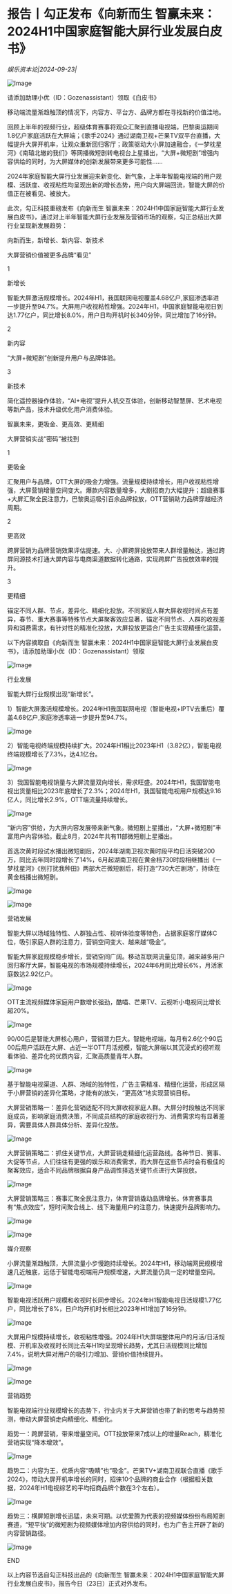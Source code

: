 # 报告丨勾正发布《向新而生 智赢未来：2024H1中国家庭智能大屏行业发展白皮书》

*娱乐资本论|2024-09-23|*

![Image](https://p3-sign.toutiaoimg.com/tos-cn-i-6w9my0ksvp/2a4fcbcfe86c47d582dc28575557e95c~tplv-tt-shrink:640:0.image?lk3s=06827d14&traceid=2024092319280350A3789C45C4B442ED1B&x-expires=2147483647&x-signature=L2Rj5Orv%2BBUOaay5mxfOyMO99N4%3D)

请添加助理小优（ID：Gozenassistant）领取《白皮书》

移动端流量渐趋触顶的情况下，内容方、平台方、品牌方都在寻找新的价值洼地。

回顾上半年的视频行业，超级体育赛事将观众汇聚到直播电视端，巴黎奥运期间1.8亿户家庭活跃在大屏端；《歌手2024》通过湖南卫视+芒果TV双平台直播，大幅提升大屏开机率，让观众重新回归客厅；政策驱动大小屏加速融合，《一梦枕星河》《南辕北辙的我们》等网播微短剧转电视台上星播出，“大屏+微短剧”增强内容供给的同时，为大屏媒体的创新发展带来更多可能性……

2024年家庭智能大屏行业发展迎来新变化、新气象，上半年智能电视端的用户规模、活跃度、收视粘性均呈现出新的增长态势，用户向大屏端回流，智能大屏的价值正在被看见、被放大。

此次，勾正科技重磅发布《向新而生 智赢未来：2024H1中国家庭智能大屏行业发展白皮书》，通过对上半年智能大屏行业发展及营销市场的观察，勾正总结出大屏行业呈现新发展趋势：

向新而生，新增长、新内容、新技术

大屏营销价值被更多品牌“看见”

1

新增长

智能大屏激活规模增长。2024年H1，我国联网电视覆盖4.68亿户,家庭渗透率进一步提升至94.7%。大屏用户收视粘性增强。2024年H1，中国家庭智能电视日到达1.77亿户，同比增长8.0%，用户日均开机时长340分钟，同比增加了16分钟。

2

新内容

“大屏+微短剧”创新提升用户与品牌体验。

3

新技术

简化遥控器操作体验，“AI+电视”提升人机交互体验，创新移动智慧屏、艺术电视等新产品，技术升级优化用户消费体验。

智赢未来，更吸金、更高效、更精细

大屏营销实战“密码”被找到

1

更吸金

汇聚用户与品牌，OTT大屏的吸金力增强。流量规模持续增长，用户收视粘性增强，大屏营销增量空间变大。爆款内容数量增多，大剧招商力大幅提升；超级赛事+大屏汇聚全民注意力，巴黎奥运吸引百余品牌投放，OTT营销助力品牌穿越经济周期。

2

更高效

跨屏营销为品牌营销效果评估提速。大、小屏跨屏投放带来人群增量触达，通过跨屏同源技术打通大屏内容与电商渠道数据转化通路，实现跨屏广告投放效率的提升。

3

更精细

锚定不同人群、节点，差异化、精细化投放。不同家庭人群大屏收视时间点有差异，春节、重大赛事等特殊节点大屏聚客效应显著，锚定不同节点、人群的收视差异和消费需求，有针对性的精准化投放，大屏投放更适合广告主实现精细化运营。

以下内容摘取自《向新而生 智赢未来：2024H1中国家庭智能大屏行业发展白皮书》，请添加助理小优（ID：Gozenassistant）领取

![Image](https://p3-sign.toutiaoimg.com/tos-cn-i-6w9my0ksvp/e913cb8780034c29a4f5717b5ad9b07f~tplv-tt-shrink:640:0.image?lk3s=06827d14&traceid=2024092319280350A3789C45C4B442ED1B&x-expires=2147483647&x-signature=xOG1eVgz%2FqyGZRgaPdwYK0AjvBI%3D)

行业发展

智能大屏行业规模出现“新增长”。

1）智能大屏激活规模增长。2024年H1我国联网电视（智能电视+IPTV去重后）覆盖4.68亿户,家庭渗透率进一步提升至94.7%。

![Image](https://p3-sign.toutiaoimg.com/tos-cn-i-6w9my0ksvp/f9a3f05b3392460d9652171a0e0158b0~tplv-tt-shrink:640:0.image?lk3s=06827d14&traceid=2024092319280350A3789C45C4B442ED1B&x-expires=2147483647&x-signature=ZuHLGyQt6edZRcJ1B4jvMjPcjr0%3D)

2）智能电视终端规模持续扩大。2024年H1相比2023年H1（3.82亿），智能电视终端规模增长了7.3%，达4.1亿台。

![Image](https://p3-sign.toutiaoimg.com/tos-cn-i-6w9my0ksvp/a0d3ce58d640479dbdf3f90569ee48df~tplv-tt-shrink:640:0.image?lk3s=06827d14&traceid=2024092319280350A3789C45C4B442ED1B&x-expires=2147483647&x-signature=i%2FVVBxl1%2F4wbDIx7m7GCLZUmCgo%3D)

3）我国智能电视销量与大屏流量双向增长，需求旺盛。2024年H1，我国智能电视出货量相比2023年底增长了2.3%；2024年H1，我国智能电视用户规模达9.16亿人，同比增长2.9%，OTT端流量持续增长。

![Image](https://p3-sign.toutiaoimg.com/tos-cn-i-6w9my0ksvp/416db1e442c34423b7365e4fb7961dd5~tplv-tt-shrink:640:0.image?lk3s=06827d14&traceid=2024092319280350A3789C45C4B442ED1B&x-expires=2147483647&x-signature=I5ZXlU7rsc5W1TCuds1hcv3r%2FNc%3D)

“新内容”供给，为大屏内容发展带来新气象。微短剧上星播出，“大屏+微短剧”丰富用户内容体验。截止8月，2024年共有11部微短剧上星播出。

首选次黄时段试水播出微短剧后，2024年湖南卫视次黄时段平均日活突破200万，同比去年同时段增长了14%，6月起湖南卫视在黄金档730时段相继播出《一梦枕星河》《别打扰我种田》两部大芒微短剧后，将打造“730大芒剧场”，持续在黄金档播出微短剧。

![Image](https://p3-sign.toutiaoimg.com/tos-cn-i-6w9my0ksvp/ed96e233fc0c48969767ff2e04bd7466~tplv-tt-shrink:640:0.image?lk3s=06827d14&traceid=2024092319280350A3789C45C4B442ED1B&x-expires=2147483647&x-signature=crBCCVm4n86rWCOcvlNtE3Tls7o%3D)

![Image](https://p3-sign.toutiaoimg.com/tos-cn-i-6w9my0ksvp/cbae6031769747b8956d7901baa0d7a2~tplv-tt-shrink:640:0.image?lk3s=06827d14&traceid=2024092319280350A3789C45C4B442ED1B&x-expires=2147483647&x-signature=WGRu331u8VvuB7s3yQOIFxA%2FGkg%3D)

营销发展

智能大屏以场域独特性、人群独占性、视听体验度等特色，占据家庭客厅媒体C位，吸引家庭人群的注意力，营销空间变大、越来越“吸金”。

智能大屏家庭规模稳步增长，营销空间广阔。移动互联网流量见顶，越来越多用户回归客厅大屏，智能电视的市场规模持续增长，2024年6月同比增长6%，月活家庭数达2.92亿户。

![Image](https://p3-sign.toutiaoimg.com/tos-cn-i-6w9my0ksvp/297c2c7ef6724b9184edd11fe40ec1f7~tplv-tt-shrink:640:0.image?lk3s=06827d14&traceid=2024092319280350A3789C45C4B442ED1B&x-expires=2147483647&x-signature=zdEwedBd8q%2FKrC0F445cqPC70lQ%3D)

OTT主流视频媒体家庭用户数增长强劲，酷喵、芒果TV、云视听小电视同比增长超20%。

![Image](https://p3-sign.toutiaoimg.com/tos-cn-i-6w9my0ksvp/78be7584f52a499ba02a5ba1f2c0995d~tplv-tt-shrink:640:0.image?lk3s=06827d14&traceid=2024092319280350A3789C45C4B442ED1B&x-expires=2147483647&x-signature=fkqLwXCsU0rnQRUmEoNZxWyNYz4%3D)

90/00后是智能大屏核心用户，营销潜力巨大。智能电视端，每月有2.6亿个90后00后用户活跃在大屏、占近一半OTT月活规模，智能大屏端以其沉浸式的视听观看体验、差异化的优质内容，汇聚高质量青年人群。

![Image](https://p3-sign.toutiaoimg.com/tos-cn-i-6w9my0ksvp/70b0a9ec6af649d6b26ddf94989e86d3~tplv-tt-shrink:640:0.image?lk3s=06827d14&traceid=2024092319280350A3789C45C4B442ED1B&x-expires=2147483647&x-signature=QpVCHmQz5JNOtTID%2BCBUP67jIpU%3D)

基于智能电视渠道、人群、场域的独特性，广告主需精准、精细化运营，形成区隔于小屏营销的差异化策略，才能有的放矢，“更高效”地实现营销目标。

大屏营销策略一：差异化营销适配不同大屏收视家庭人群。大屏分时段触达不同家庭成员，影响家庭消费决策，不同成员结构的家庭收视行为、消费需求均有显著差异，需要具体人群具体分析、差异化投放。

![Image](https://p3-sign.toutiaoimg.com/tos-cn-i-6w9my0ksvp/8d06c7febda54cb4ab8c4c63f61e9a9e~tplv-tt-shrink:640:0.image?lk3s=06827d14&traceid=2024092319280350A3789C45C4B442ED1B&x-expires=2147483647&x-signature=axjC1RCVPx4euDtr%2BQEhuW9IL90%3D)

大屏营销策略二：抓住关键节点，大屏营销走精细化运营路线。各种节日、赛事、大促等节点，人们往往有更强的娱乐和消费需求，而大屏在这些节点时会有极佳的聚客效应，适合不同品牌根据自身产品调性择选关键节点进行大屏投放。

![Image](https://p3-sign.toutiaoimg.com/tos-cn-i-6w9my0ksvp/3f7f45cfa0ad4dd0800dcf0c0e283c78~tplv-tt-shrink:640:0.image?lk3s=06827d14&traceid=2024092319280350A3789C45C4B442ED1B&x-expires=2147483647&x-signature=59BOPSb34kvOOf3moDYfMXUZDbo%3D)

大屏营销策略三：赛事汇聚全民注意力，体育营销撬动品牌增长。体育赛事具有“焦点效应”，短时间聚合线上、线下海量用户的注意力，快速提升品牌影响力。

![Image](https://p3-sign.toutiaoimg.com/tos-cn-i-6w9my0ksvp/5badeb049aee4600a442f7fc1daa75d0~tplv-tt-shrink:640:0.image?lk3s=06827d14&traceid=2024092319280350A3789C45C4B442ED1B&x-expires=2147483647&x-signature=CKnvCnldbf2fdU26JP5XRMBEKiA%3D)

![Image](https://p3-sign.toutiaoimg.com/tos-cn-i-6w9my0ksvp/c4e26c6e90f9415a884d2ea3e7264099~tplv-tt-shrink:640:0.image?lk3s=06827d14&traceid=2024092319280350A3789C45C4B442ED1B&x-expires=2147483647&x-signature=z2vliGA3cWQxxrr8gTyIEnF3lVM%3D)

媒介观察

小屏流量渐趋触顶，大屏流量小步慢跑持续增长。2024年H1，移动端网民规模增速几近触底，远低于智能电视端用户规模增速，大屏流量仍具一定的增量空间。

![Image](https://p3-sign.toutiaoimg.com/tos-cn-i-6w9my0ksvp/651ea9180eb14219bc2f300c058620d3~tplv-tt-shrink:640:0.image?lk3s=06827d14&traceid=2024092319280350A3789C45C4B442ED1B&x-expires=2147483647&x-signature=N5A7VVp0zR61gi9uaTVkQvlrrCo%3D)

智能电视活跃用户规模和收视时长同步增长。2024年H1智能电视日活规模1.77亿户，同比增长了8%，日户均开机时长相比2023年H1增加了16分钟。

![Image](https://p3-sign.toutiaoimg.com/tos-cn-i-6w9my0ksvp/7dc3a9c8d701459d829959a80798b0df~tplv-tt-shrink:640:0.image?lk3s=06827d14&traceid=2024092319280350A3789C45C4B442ED1B&x-expires=2147483647&x-signature=F2RPTnNvElavNrCYdich3oORuAc%3D)

大屏用户规模持续增长，收视粘性增强。2024年H1大屏端整体用户的月活/日活规模、开机率及收视时长同比去年H1均呈现增长趋势，尤其日活规模同比增加7.4%，说明大屏对用户的吸引力增加、营销价值持续提升。

![Image](https://p3-sign.toutiaoimg.com/tos-cn-i-6w9my0ksvp/4809e9f8b03a4945a761c5b34e614298~tplv-tt-shrink:640:0.image?lk3s=06827d14&traceid=2024092319280350A3789C45C4B442ED1B&x-expires=2147483647&x-signature=MUGiYlBE1H7LHrdgHHo51uGwMWU%3D)

![Image](https://p3-sign.toutiaoimg.com/tos-cn-i-6w9my0ksvp/3126771a354a41c8a1b6a64fd74955a1~tplv-tt-shrink:640:0.image?lk3s=06827d14&traceid=2024092319280350A3789C45C4B442ED1B&x-expires=2147483647&x-signature=in7ALxTB0r2qxg7lvqYLaj5YBE8%3D)

营销趋势

智能电视端行业规模增长的态势下，行业内关于大屏营销也带了新的思考与趋势预测，带动大屏营销走向精细化、精细化。

趋势一：跨屏营销，带来增量空间。OTT投放带来7成以上的增量Reach，精准化营销实现“降本增效”。

![Image](https://p3-sign.toutiaoimg.com/tos-cn-i-6w9my0ksvp/49970b60976c44dbbd99abacb1bf6691~tplv-tt-shrink:640:0.image?lk3s=06827d14&traceid=2024092319280350A3789C45C4B442ED1B&x-expires=2147483647&x-signature=eDmy8U1yIOGmDo%2F%2FTIkufbLOD8Y%3D)

趋势二：内容为王，优质内容“吸睛”也“吸金”。芒果TV+湖南卫视联合直播《歌手2024》，带动大屏开机率增长的同时，招徕10个品牌的商业合作（根据相关数据，2024年H1电视综艺的平均招商品牌个数在3个左右）。

![Image](https://p3-sign.toutiaoimg.com/tos-cn-i-6w9my0ksvp/6c21876e022141aabc5f50f49bb60735~tplv-tt-shrink:640:0.image?lk3s=06827d14&traceid=2024092319280350A3789C45C4B442ED1B&x-expires=2147483647&x-signature=hdE2V41Wuo7ktRaRfyeeUvmEwt0%3D)

趋势三：横屏短剧增长迅猛，未来可期。以优爱腾为代表的视频媒体纷纷布局短剧赛道，“短平快”的微短剧为视频媒体增加内容供给的同时，也为广告主开辟了新的内容营销路径。

![Image](https://p3-sign.toutiaoimg.com/tos-cn-i-6w9my0ksvp/c22fa6a30bcb425584359864b7ba311c~tplv-tt-shrink:640:0.image?lk3s=06827d14&traceid=2024092319280350A3789C45C4B442ED1B&x-expires=2147483647&x-signature=Q6%2BkhzqviUtjF38%2BzijY6PLsxrY%3D)

END

以上内容节选自勾正科技出品的《向新而生 智赢未来：2024H1中国家庭智能大屏行业发展白皮书》，报告今日（23日）正式对外发布。

